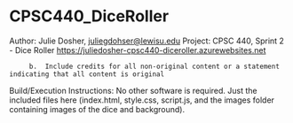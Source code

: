 # CPSC440_DiceRoller

Author: Julie Dosher, juliegdohser@lewisu.edu
Project: CPSC 440, Sprint 2 - Dice Roller
https://juliedosher-cpsc440-diceroller.azurewebsites.net

         b.  Include credits for all non-original content or a statement indicating that all content is original
         
         
Build/Execution Instructions: No other software is required. Just the included files here (index.html, style.css, script.js, and the images folder containing images of the dice and background).
